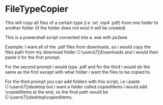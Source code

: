 # FileTypeCopier
This will copy all files of a certain type (i.e .txt .mp4 .pdf) from one folder to another folder (if the folder does not exist it will be created)

This is a powershell script converted into a .exe with ps2exe

Example: I want all of the .pdf files from downloads, so i would copy the files path from my download folder C:\users\Tj\Downloads and i would then paste it for the first prompt.

For the second prompt i would type .pdf and for the third i would do the same as the first except with what folder i want the files to be copied to.

For the third prompt you can add folders with this script, i.e i paste C:\users\Tj\desktop but i want a folder called copiedItems i would add \copiedItems at the end, so the final path would be C:\users\Tj\desktop\copiedItems.
